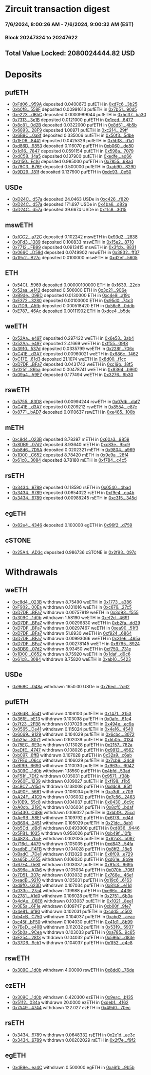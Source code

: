 # Zircuit transaction digest
### 7/6/2024, 8:00:26 AM - 7/6/2024, 9:00:32 AM (EST)
### Block 20247324 to 20247622

## Total Value Locked: 2080024444.82 USD

# Deposits
## pufETH
- [0xFd06...959A](https://etherscan.io/address/0xFd06d61C357214FcCbCcf442012631D88257959A) deposited 0.0400673 pufETH in [0xd7c6...3b25](https://etherscan.io/tx/0xFd06d61C357214FcCbCcf442012631D88257959A)
- [0xb0f8...558F](https://etherscan.io/address/0xb0f88f55E1cDEB14BAFe26F2c451bd2196D1558F) deposited 0.00991613 pufETH in [0x7b51...90d5](https://etherscan.io/tx/0xb0f88f55E1cDEB14BAFe26F2c451bd2196D1558F)
- [0xe223...dB5C](https://etherscan.io/address/0xe2233D97f30745fa5f15761B81B281BE5959dB5C) deposited 0.0000989044 pufETH in [0x5c37...ba30](https://etherscan.io/tx/0xe2233D97f30745fa5f15761B81B281BE5959dB5C)
- [0x7313...3e1B](https://etherscan.io/address/0x7313fae560b8431F55843EF3Df17Ee70Bed83e1B) deposited 0.0121000 pufETH in [0x1ced...6477](https://etherscan.io/tx/0x7313fae560b8431F55843EF3Df17Ee70Bed83e1B)
- [0x8c81...0d2B](https://etherscan.io/address/0x8c8135376C3ECECE9b1D8031475e8EA400bB0d2B) deposited 0.0322000 pufETH in [0x8d51...4b5b](https://etherscan.io/tx/0x8c8135376C3ECECE9b1D8031475e8EA400bB0d2B)
- [0x6893...28F9](https://etherscan.io/address/0x68934c69245CBE6E157859D23Fc6766c59ED28F9) deposited 1.00971 pufETH in [0xc214...29ff](https://etherscan.io/tx/0x68934c69245CBE6E157859D23Fc6766c59ED28F9)
- [0x6B9C...0a8f](https://etherscan.io/address/0x6B9C33e69A5dcAC2E806E50Dc880b480fBaC0a8f) deposited 0.335006 pufETH in [0x50f3...5dbe](https://etherscan.io/tx/0x6B9C33e69A5dcAC2E806E50Dc880b480fBaC0a8f)
- [0x1ED6...8441](https://etherscan.io/address/0x1ED60AA239b6C512b64bC4ffc2E9c76306ad8441) deposited 0.0425326 pufETH in [0x5b18...d1a1](https://etherscan.io/tx/0x1ED60AA239b6C512b64bC4ffc2E9c76306ad8441)
- [0xd86D...9853](https://etherscan.io/address/0xd86DED4a2e33dc5582edd19C4F59F5FD7D829853) deposited 0.116070 pufETH in [0xb060...de80](https://etherscan.io/tx/0xd86DED4a2e33dc5582edd19C4F59F5FD7D829853)
- [0x1d16...7847](https://etherscan.io/address/0x1d162d1Cb2f18dFd26F91e4b658d39Ff0cc37847) deposited 0.0591154 pufETH in [0x598a...7079](https://etherscan.io/tx/0x1d162d1Cb2f18dFd26F91e4b658d39Ff0cc37847)
- [0xdC58...14a5](https://etherscan.io/address/0xdC587bb40547c19c4bA0ac39fd0f1dd0530714a5) deposited 0.137900 pufETH in [0xedfe...ad66](https://etherscan.io/tx/0xdC587bb40547c19c4bA0ac39fd0f1dd0530714a5)
- [0x0150...Ec16](https://etherscan.io/address/0x015016C9A8A7F407f093cb0c46869f0bC510Ec16) deposited 0.985000 pufETH in [0x7855...68ad](https://etherscan.io/tx/0x015016C9A8A7F407f093cb0c46869f0bC510Ec16)
- [0x78C3...B76F](https://etherscan.io/address/0x78C319442591f2Bfab3d0989cb16374F5AA9B76F) deposited 0.500000 pufETH in [0xab90...8290](https://etherscan.io/tx/0x78C319442591f2Bfab3d0989cb16374F5AA9B76F)
- [0x9D29...181f](https://etherscan.io/address/0x9D2932A4848e319430EDeF2a3F2DC6400998181f) deposited 0.137900 pufETH in [0xdc93...0e50](https://etherscan.io/tx/0x9D2932A4848e319430EDeF2a3F2DC6400998181f)
## USDe
- [0xD24C...d57a](https://etherscan.io/address/0xD24Cfe2d0fa81369ca6291c28ac5426e16B6d57a) deposited 24.0463 USDe in [0xc426...f820](https://etherscan.io/tx/0xD24Cfe2d0fa81369ca6291c28ac5426e16B6d57a)
- [0xD24C...d57a](https://etherscan.io/address/0xD24Cfe2d0fa81369ca6291c28ac5426e16B6d57a) deposited 171.697 USDe in [0x4ba6...d82a](https://etherscan.io/tx/0xD24Cfe2d0fa81369ca6291c28ac5426e16B6d57a)
- [0xD24C...d57a](https://etherscan.io/address/0xD24Cfe2d0fa81369ca6291c28ac5426e16B6d57a) deposited 39.6674 USDe in [0x11c8...3015](https://etherscan.io/tx/0xD24Cfe2d0fa81369ca6291c28ac5426e16B6d57a)
## mswETH
- [0xfCC2...a72C](https://etherscan.io/address/0xfCC24Ee0378D3740Cd3b0D3868f148D0733Ea72C) deposited 0.102242 mswETH in [0x93d2...2838](https://etherscan.io/tx/0xfCC24Ee0378D3740Cd3b0D3868f148D0733Ea72C)
- [0x0Fd3...1389](https://etherscan.io/address/0x0Fd31F3739C461E3a2d51e80C768F8Fc4eE21389) deposited 0.100833 mswETH in [0x15e2...8710](https://etherscan.io/tx/0x0Fd31F3739C461E3a2d51e80C768F8Fc4eE21389)
- [0x7712...FB99](https://etherscan.io/address/0x77125fb6861fe3394D7C72913bfD8bF8f198FB99) deposited 0.0913415 mswETH in [0x3fcb...8831](https://etherscan.io/tx/0x77125fb6861fe3394D7C72913bfD8bF8f198FB99)
- [0x066C...D58d](https://etherscan.io/address/0x066C334ef796Dc75fD1f0e09E6BDcC4727BfD58d) deposited 0.0749902 mswETH in [0x3832...ff37](https://etherscan.io/tx/0x066C334ef796Dc75fD1f0e09E6BDcC4727BfD58d)
- [0x19c2...B27c](https://etherscan.io/address/0x19c2396C0F6b45b05C94245525933cBe8ddcB27c) deposited 0.0100000 mswETH in [0xd2ef...5605](https://etherscan.io/tx/0x19c2396C0F6b45b05C94245525933cBe8ddcB27c)
## ETH
- [0x54Cf...5969](https://etherscan.io/address/0x54Cf30Ed8EaaCC5eE1C6F224ef1B1aaa69Fd5969) deposited 0.00000100000 ETH in [0x1639...22db](https://etherscan.io/tx/0x54Cf30Ed8EaaCC5eE1C6F224ef1B1aaa69Fd5969)
- [0x52aa...e142](https://etherscan.io/address/0x52aab093cB1c8c97152f3FEC337BBcb67809e142) deposited 0.500000 ETH in [0x3c21...906e](https://etherscan.io/tx/0x52aab093cB1c8c97152f3FEC337BBcb67809e142)
- [0xB9de...09BD](https://etherscan.io/address/0xB9de1396573dE47E9be962d71a27AC57CF1009BD) deposited 0.0130000 ETH in [0xc4e9...a19c](https://etherscan.io/tx/0xB9de1396573dE47E9be962d71a27AC57CF1009BD)
- [0xE372...3280](https://etherscan.io/address/0xE372551969d030FC4d9103EF3909379b16543280) deposited 0.00100000 ETH in [0x95d0...74c3](https://etherscan.io/tx/0xE372551969d030FC4d9103EF3909379b16543280)
- [0x71D9...A5fb](https://etherscan.io/address/0x71D9a9F511B5Cc9c4349A706A2B9C3796794A5fb) deposited 0.000518420 ETH in [0x56c8...0ddb](https://etherscan.io/tx/0x71D9a9F511B5Cc9c4349A706A2B9C3796794A5fb)
- [0xE787...46Ac](https://etherscan.io/address/0xE787FAC196de89DBaD4CAd9c2e9193208a8646Ac) deposited 0.00111902 ETH in [0xdce4...b5de](https://etherscan.io/tx/0xE787FAC196de89DBaD4CAd9c2e9193208a8646Ac)
## weETH
- [0x52Aa...e497](https://etherscan.io/address/0x52Aa899454998Be5b000Ad077a46Bbe360F4e497) deposited 0.297422 weETH in [0x6e53...3ab4](https://etherscan.io/tx/0x52Aa899454998Be5b000Ad077a46Bbe360F4e497)
- [0x52Aa...e497](https://etherscan.io/address/0x52Aa899454998Be5b000Ad077a46Bbe360F4e497) deposited 2.41669 weETH in [0xff55...09f8](https://etherscan.io/tx/0x52Aa899454998Be5b000Ad077a46Bbe360F4e497)
- [0x3910...537d](https://etherscan.io/address/0x3910E9A782F0903Dc856395FE9bd86C98458537d) deposited 0.0335799 weETH in [0x228f...706c](https://etherscan.io/tx/0x3910E9A782F0903Dc856395FE9bd86C98458537d)
- [0xC41E...d3A7](https://etherscan.io/address/0xC41E9E4142Ec8E9B6Cbe1FaFDd25d4F29798d3A7) deposited 0.00960021 weETH in [0x686c...1462](https://etherscan.io/tx/0xC41E9E4142Ec8E9B6Cbe1FaFDd25d4F29798d3A7)
- [0xC17E...61d3](https://etherscan.io/address/0xC17Ef7A8cd1f69A63C381f4D078f5bAbFF0F61d3) deposited 21.1074 weETH in [0x8d00...f1cc](https://etherscan.io/tx/0xC17Ef7A8cd1f69A63C381f4D078f5bAbFF0F61d3)
- [0xD7DF...BFa7](https://etherscan.io/address/0xD7DF7E085214743530afF339aFC420c7c720BFa7) deposited 0.0431742 weETH in [0xc19b...18f5](https://etherscan.io/tx/0xD7DF7E085214743530afF339aFC420c7c720BFa7)
- [0x025f...86ba](https://etherscan.io/address/0x025f4b52478AF0849FB679eF0F3Cdf48a72786ba) deposited 0.00478741 weETH in [0x8364...b960](https://etherscan.io/tx/0x025f4b52478AF0849FB679eF0F3Cdf48a72786ba)
- [0x09a4...A9E7](https://etherscan.io/address/0x09a4875f61455B8ebc9093261bb8eb4da53dA9E7) deposited 0.177494 weETH in [0x3276...9b30](https://etherscan.io/tx/0x09a4875f61455B8ebc9093261bb8eb4da53dA9E7)
## rswETH
- [0x5755...83D8](https://etherscan.io/address/0x5755828629Ddf32DE6e554A12aBCe1d5f81C83D8) deposited 0.00994244 rswETH in [0x07db...daf7](https://etherscan.io/tx/0x5755828629Ddf32DE6e554A12aBCe1d5f81C83D8)
- [0xC41E...d3A7](https://etherscan.io/address/0xC41E9E4142Ec8E9B6Cbe1FaFDd25d4F29798d3A7) deposited 0.0209212 rswETH in [0x8554...e87c](https://etherscan.io/tx/0xC41E9E4142Ec8E9B6Cbe1FaFDd25d4F29798d3A7)
- [0x8771...bAD7](https://etherscan.io/address/0x8771DCA449F1b1401135D5e8CA4c8a9Ea9E9bAD7) deposited 0.0110637 rswETH in [0xe485...100b](https://etherscan.io/tx/0x8771DCA449F1b1401135D5e8CA4c8a9Ea9E9bAD7)
## mETH
- [0xc8d4...023B](https://etherscan.io/address/0xc8d42ec0eA8f543E01bd49199f6a1888AE11023B) deposited 8.78397 mETH in [0x60a3...9859](https://etherscan.io/tx/0xc8d42ec0eA8f543E01bd49199f6a1888AE11023B)
- [0x8DB9...07d2](https://etherscan.io/address/0x8DB907BcB3A3B9a47536abd81dA90493DF1507d2) deposited 8.93640 mETH in [0xc83e...95c9](https://etherscan.io/tx/0x8DB907BcB3A3B9a47536abd81dA90493DF1507d2)
- [0xb8d6...7D5A](https://etherscan.io/address/0xb8d6461bf01389Cee5CC41bC837ac59Fd2117D5A) deposited 0.0202321 mETH in [0x9804...a969](https://etherscan.io/tx/0xb8d6461bf01389Cee5CC41bC837ac59Fd2117D5A)
- [0x1D00...C652](https://etherscan.io/address/0x1D00D4808e2E1Bb7179a9B7C2C5C1c7981EEC652) deposited 8.78420 mETH in [0x9e9a...28f4](https://etherscan.io/tx/0x1D00D4808e2E1Bb7179a9B7C2C5C1c7981EEC652)
- [0x61c8...3084](https://etherscan.io/address/0x61c884E885F2761b38B49A3e6624D02d7f8c3084) deposited 8.78180 mETH in [0xf784...c4c5](https://etherscan.io/tx/0x61c884E885F2761b38B49A3e6624D02d7f8c3084)
## rsETH
- [0x3434...9789](https://etherscan.io/address/0x34349c5569e7B846c3558961552D2202760A9789) deposited 0.118590 rsETH in [0x0540...4bad](https://etherscan.io/tx/0x34349c5569e7B846c3558961552D2202760A9789)
- [0x3434...9789](https://etherscan.io/address/0x34349c5569e7B846c3558961552D2202760A9789) deposited 0.0854022 rsETH in [0xf9e4...ea4b](https://etherscan.io/tx/0x34349c5569e7B846c3558961552D2202760A9789)
- [0x3434...9789](https://etherscan.io/address/0x34349c5569e7B846c3558961552D2202760A9789) deposited 0.00988245 rsETH in [0xc315...345d](https://etherscan.io/tx/0x34349c5569e7B846c3558961552D2202760A9789)
## egETH
- [0x82e4...4346](https://etherscan.io/address/0x82e4e386e1EA9a3a3bd6E109970089b19a524346) deposited 0.100000 egETH in [0x96f2...d759](https://etherscan.io/tx/0x82e4e386e1EA9a3a3bd6E109970089b19a524346)
## cSTONE
- [0x25A4...AD3c](https://etherscan.io/address/0x25A4b2B24afddCA460De023E8292E25fb853AD3c) deposited 0.986736 cSTONE in [0x2f93...097c](https://etherscan.io/tx/0x25A4b2B24afddCA460De023E8292E25fb853AD3c)
# Withdrawals
## weETH
- [0xc8d4...023B](https://etherscan.io/address/0xc8d42ec0eA8f543E01bd49199f6a1888AE11023B) withdrawn 8.75490 weETH in [0x1773...a386](https://etherscan.io/tx/0xc8d42ec0eA8f543E01bd49199f6a1888AE11023B)
- [0xF902...00Ea](https://etherscan.io/address/0xF9023ce3dBDA3893BbBa62894F7ba89667f300Ea) withdrawn 0.101016 weETH in [0xc676...27c5](https://etherscan.io/tx/0xF9023ce3dBDA3893BbBa62894F7ba89667f300Ea)
- [0xD7DF...BFa7](https://etherscan.io/address/0xD7DF7E085214743530afF339aFC420c7c720BFa7) withdrawn 0.00757819 weETH in [0x3d93...f555](https://etherscan.io/tx/0xD7DF7E085214743530afF339aFC420c7c720BFa7)
- [0x309C...1d0b](https://etherscan.io/address/0x309Cd1E4d92452B98F71f0c4D52252E110e61d0b) withdrawn 1.58190 weETH in [0xef2d...4691](https://etherscan.io/tx/0x309Cd1E4d92452B98F71f0c4D52252E110e61d0b)
- [0xD7DF...BFa7](https://etherscan.io/address/0xD7DF7E085214743530afF339aFC420c7c720BFa7) withdrawn 0.00296830 weETH in [0xb2fa...dd29](https://etherscan.io/tx/0xD7DF7E085214743530afF339aFC420c7c720BFa7)
- [0xD7DF...BFa7](https://etherscan.io/address/0xD7DF7E085214743530afF339aFC420c7c720BFa7) withdrawn 0.00297467 weETH in [0xea90...51f3](https://etherscan.io/tx/0xD7DF7E085214743530afF339aFC420c7c720BFa7)
- [0xD7DF...BFa7](https://etherscan.io/address/0xD7DF7E085214743530afF339aFC420c7c720BFa7) withdrawn 51.8930 weETH in [0xf924...6864](https://etherscan.io/tx/0xD7DF7E085214743530afF339aFC420c7c720BFa7)
- [0xD7DF...BFa7](https://etherscan.io/address/0xD7DF7E085214743530afF339aFC420c7c720BFa7) withdrawn 0.00993066 weETH in [0x31e6...465a](https://etherscan.io/tx/0xD7DF7E085214743530afF339aFC420c7c720BFa7)
- [0xD7DF...BFa7](https://etherscan.io/address/0xD7DF7E085214743530afF339aFC420c7c720BFa7) withdrawn 0.00278145 weETH in [0x8765...8924](https://etherscan.io/tx/0xD7DF7E085214743530afF339aFC420c7c720BFa7)
- [0x8DB9...07d2](https://etherscan.io/address/0x8DB907BcB3A3B9a47536abd81dA90493DF1507d2) withdrawn 8.93450 weETH in [0xf750...731e](https://etherscan.io/tx/0x8DB907BcB3A3B9a47536abd81dA90493DF1507d2)
- [0x1D00...C652](https://etherscan.io/address/0x1D00D4808e2E1Bb7179a9B7C2C5C1c7981EEC652) withdrawn 8.75920 weETH in [0x1daf...d9c6](https://etherscan.io/tx/0x1D00D4808e2E1Bb7179a9B7C2C5C1c7981EEC652)
- [0x61c8...3084](https://etherscan.io/address/0x61c884E885F2761b38B49A3e6624D02d7f8c3084) withdrawn 8.75820 weETH in [0xab10...5423](https://etherscan.io/tx/0x61c884E885F2761b38B49A3e6624D02d7f8c3084)
## USDe
- [0x968C...048a](https://etherscan.io/address/0x968CEe5cA660094268b0A4D92E304AF745Da048a) withdrawn 1650.00 USDe in [0x76ed...2c62](https://etherscan.io/tx/0x968CEe5cA660094268b0A4D92E304AF745Da048a)
## pufETH
- [0x86dB...5541](https://etherscan.io/address/0x86dB9bA56D953BA3bA987d117f053AF441125541) withdrawn 0.106100 pufETH in [0x1471...3153](https://etherscan.io/tx/0x86dB9bA56D953BA3bA987d117f053AF441125541)
- [0x36fE...bE13](https://etherscan.io/address/0x36fE48CA4e401ad889Cd681D3a0372044b43bE13) withdrawn 0.103038 pufETH in [0x0afc...61c4](https://etherscan.io/tx/0x36fE48CA4e401ad889Cd681D3a0372044b43bE13)
- [0x7f23...2FB8](https://etherscan.io/address/0x7f232624EE06a2C66caef5D22B9ECBbb673F2FB8) withdrawn 0.107028 pufETH in [0x494e...ec9a](https://etherscan.io/tx/0x7f232624EE06a2C66caef5D22B9ECBbb673F2FB8)
- [0x0565...De41](https://etherscan.io/address/0x0565B3a997560778D721F5A570758Ecda291De41) withdrawn 0.115024 pufETH in [0x4e16...4540](https://etherscan.io/tx/0x0565B3a997560778D721F5A570758Ecda291De41)
- [0x6069...9129](https://etherscan.io/address/0x606991d548D50685c5419a9f0d1ceDB3B69F9129) withdrawn 0.104029 pufETH in [0x6cbc...3072](https://etherscan.io/tx/0x606991d548D50685c5419a9f0d1ceDB3B69F9129)
- [0xb25a...8071](https://etherscan.io/address/0xb25a115cd4c193B20e069A55dD7c103380038071) withdrawn 0.102039 pufETH in [0x5b05...0134](https://etherscan.io/tx/0xb25a115cd4c193B20e069A55dD7c103380038071)
- [0x75EC...6E3c](https://etherscan.io/address/0x75EC6D13bB9a9806EFC0d467Fe69093Cdd466E3c) withdrawn 0.113028 pufETH in [0x2157...782a](https://etherscan.io/tx/0x75EC6D13bB9a9806EFC0d467Fe69093Cdd466E3c)
- [0xeDfE...4747](https://etherscan.io/address/0xeDfEE2844d9A39c907561228a08050A73ad14747) withdrawn 0.108026 pufETH in [0x9912...4562](https://etherscan.io/tx/0xeDfEE2844d9A39c907561228a08050A73ad14747)
- [0xb097...6ffB](https://etherscan.io/address/0xb0973BB25398ef022eE864c0d26449A7E4Dc6ffB) withdrawn 0.107028 pufETH in [0x32a9...c6ab](https://etherscan.io/tx/0xb0973BB25398ef022eE864c0d26449A7E4Dc6ffB)
- [0x7FEd...06cc](https://etherscan.io/address/0x7FEdaD1ba68B06c2aB343Af92E3acE69029106cc) withdrawn 0.106029 pufETH in [0x7cb9...34c9](https://etherscan.io/tx/0x7FEdaD1ba68B06c2aB343Af92E3acE69029106cc)
- [0xBf99...6690](https://etherscan.io/address/0xBf99E80879B8896b2c615f814d8aA9403Eab6690) withdrawn 0.110030 pufETH in [0x963c...6042](https://etherscan.io/tx/0xBf99E80879B8896b2c615f814d8aA9403Eab6690)
- [0x309C...1d0b](https://etherscan.io/address/0x309Cd1E4d92452B98F71f0c4D52252E110e61d0b) withdrawn 1.18560 pufETH in [0x4bfd...53ad](https://etherscan.io/tx/0x309Cd1E4d92452B98F71f0c4D52252E110e61d0b)
- [0xF51f...7Df2](https://etherscan.io/address/0xF51f69D2b7f9248934501657628b1739Ef507Df2) withdrawn 0.105031 pufETH in [0x9571...f38b](https://etherscan.io/tx/0xF51f69D2b7f9248934501657628b1739Ef507Df2)
- [0x960F...1239](https://etherscan.io/address/0x960F4B856F1C189c5db8A5f5CD0C951E3E1E1239) withdrawn 0.109027 pufETH in [0xf198...f1b5](https://etherscan.io/tx/0x960F4B856F1C189c5db8A5f5CD0C951E3E1E1239)
- [0xcBC7...A15d](https://etherscan.io/address/0xcBC712E2EB57AEF2dAD8C263Ed3D7a203B9EA15d) withdrawn 0.138008 pufETH in [0xddc8...85ff](https://etherscan.io/tx/0xcBC712E2EB57AEF2dAD8C263Ed3D7a203B9EA15d)
- [0x490F...5661](https://etherscan.io/address/0x490FC8C8aDA3c4B16fbeEB30A967a601BB935661) withdrawn 0.106034 pufETH in [0xa3df...c709](https://etherscan.io/tx/0x490FC8C8aDA3c4B16fbeEB30A967a601BB935661)
- [0xA24F...41C9](https://etherscan.io/address/0xA24FfF7898Df6f6AE98C1AA1DA74924dca0741C9) withdrawn 0.106032 pufETH in [0x7c56...2463](https://etherscan.io/tx/0xA24FfF7898Df6f6AE98C1AA1DA74924dca0741C9)
- [0x10E9...55c8](https://etherscan.io/address/0x10E94CB1023d9D49032519716B696485251F55c8) withdrawn 0.104037 pufETH in [0x0430...6c9c](https://etherscan.io/tx/0x10E94CB1023d9D49032519716B696485251F55c8)
- [0xA0cb...219C](https://etherscan.io/address/0xA0cb19c74019A05Fec34b43dbF748E2a63a1219C) withdrawn 0.106034 pufETH in [0x8cf0...bdaf](https://etherscan.io/tx/0xA0cb19c74019A05Fec34b43dbF748E2a63a1219C)
- [0x5430...C486](https://etherscan.io/address/0x543050E139Cf2bd14BDeB293253A70eA05e8C486) withdrawn 0.106027 pufETH in [0xbbf9...25cd](https://etherscan.io/tx/0x543050E139Cf2bd14BDeB293253A70eA05e8C486)
- [0xAe9B...58Ef](https://etherscan.io/address/0xAe9B2A81E88eD01b5350740b4c6f407bD12158Ef) withdrawn 0.109792 pufETH in [0x6f78...cd4d](https://etherscan.io/tx/0xAe9B2A81E88eD01b5350740b4c6f407bD12158Ef)
- [0xB694...2451](https://etherscan.io/address/0xB694A0d15Cf40B8D5C7801B67e6B97915a962451) withdrawn 0.105029 pufETH in [0x21dc...8ab1](https://etherscan.io/tx/0xB694A0d15Cf40B8D5C7801B67e6B97915a962451)
- [0xb5Dd...dBd1](https://etherscan.io/address/0xb5Dd33eDB58B7cF57e64A7213C776F059D8fdBd1) withdrawn 0.0493000 pufETH in [0xd836...9446](https://etherscan.io/tx/0xb5Dd33eDB58B7cF57e64A7213C776F059D8fdBd1)
- [0x5FB1...1035](https://etherscan.io/address/0x5FB1EBAa2bDB3ce820bf51DfA28b8626A9561035) withdrawn 0.958026 pufETH in [0xb49f...10fb](https://etherscan.io/tx/0x5FB1EBAa2bDB3ce820bf51DfA28b8626A9561035)
- [0x4823...7bcF](https://etherscan.io/address/0x4823CE31A28c088B4769ed52516403C76d5D7bcF) withdrawn 0.102035 pufETH in [0x62a3...b097](https://etherscan.io/tx/0x4823CE31A28c088B4769ed52516403C76d5D7bcF)
- [0x716d...4479](https://etherscan.io/address/0x716d30d6805D0626F82cEB861db458B79e864479) withdrawn 0.105035 pufETH in [0xd843...54fa](https://etherscan.io/tx/0x716d30d6805D0626F82cEB861db458B79e864479)
- [0xadbE...F4FB](https://etherscan.io/address/0xadbE7BE7456ae314c9b7A82B4a2632974833F4FB) withdrawn 0.104028 pufETH in [0x8ff2...18e5](https://etherscan.io/tx/0xadbE7BE7456ae314c9b7A82B4a2632974833F4FB)
- [0xBadC...7De1](https://etherscan.io/address/0xBadCf3ded31AC7F6599CB1c962b558397A1b7De1) withdrawn 0.113029 pufETH in [0x6f09...e729](https://etherscan.io/tx/0xBadCf3ded31AC7F6599CB1c962b558397A1b7De1)
- [0xa65b...6155](https://etherscan.io/address/0xa65b8F1D5efadAC4EaE13ce79FebF4e0790d6155) withdrawn 0.106030 pufETH in [0xd61e...8b9e](https://etherscan.io/tx/0xa65b8F1D5efadAC4EaE13ce79FebF4e0790d6155)
- [0x67E4...0e8f](https://etherscan.io/address/0x67E4fb7D69c95bC1aCb0cA1164faEA8631B50e8f) withdrawn 0.103037 pufETH in [0x91c3...969b](https://etherscan.io/tx/0x67E4fb7D69c95bC1aCb0cA1164faEA8631B50e8f)
- [0x896a...A7A6](https://etherscan.io/address/0x896aBA16eF15BE4a7FcDd141115f0951665bA7A6) withdrawn 0.105034 pufETH in [0x070b...706f](https://etherscan.io/tx/0x896aBA16eF15BE4a7FcDd141115f0951665bA7A6)
- [0x7D51...307c](https://etherscan.io/address/0x7D51aBA1323AA72b5d3db2693f57D10a6D2F307c) withdrawn 0.103032 pufETH in [0x766e...46ef](https://etherscan.io/tx/0x7D51aBA1323AA72b5d3db2693f57D10a6D2F307c)
- [0xeadB...9210](https://etherscan.io/address/0xeadBa5cE53b14Eb0D98aE2f01A11Abde97D09210) withdrawn 0.105031 pufETH in [0x19c6...6163](https://etherscan.io/tx/0xeadBa5cE53b14Eb0D98aE2f01A11Abde97D09210)
- [0xd9f0...623D](https://etherscan.io/address/0xd9f0c6866c84d75cdAA24e7BE1472160703a623D) withdrawn 0.107034 pufETH in [0x81c8...e11d](https://etherscan.io/tx/0xd9f0c6866c84d75cdAA24e7BE1472160703a623D)
- [0x033c...27a4](https://etherscan.io/address/0x033c6728cE67510feaE338BB1d2ceD699A6a27a4) withdrawn 1.19988 pufETH in [0xe66c...4436](https://etherscan.io/tx/0x033c6728cE67510feaE338BB1d2ceD699A6a27a4)
- [0x2781...A1d0](https://etherscan.io/address/0x2781762064Df0A5D2Ae1e9ad2D25e38dA29EA1d0) withdrawn 0.106028 pufETH in [0x2751...6b3a](https://etherscan.io/tx/0x2781762064Df0A5D2Ae1e9ad2D25e38dA29EA1d0)
- [0x4dAe...C6E8](https://etherscan.io/address/0x4dAe4B07b241E18012681E3C4a853eEA9DA8C6E8) withdrawn 0.103037 pufETH in [0x1021...8ee1](https://etherscan.io/tx/0x4dAe4B07b241E18012681E3C4a853eEA9DA8C6E8)
- [0x0E5a...6F1e](https://etherscan.io/address/0x0E5a4Bd8CAEDe78bEE7Af0C192C2352ebceB6F1e) withdrawn 0.109747 pufETH in [0xb00f...9fe7](https://etherscan.io/tx/0x0E5a4Bd8CAEDe78bEE7Af0C192C2352ebceB6F1e)
- [0x4e81...6f90](https://etherscan.io/address/0x4e81eaCBbD348847c225437226E487D58ec36f90) withdrawn 0.102031 pufETH in [0xcdd5...c502](https://etherscan.io/tx/0x4e81eaCBbD348847c225437226E487D58ec36f90)
- [0xb4cB...C750](https://etherscan.io/address/0xb4cB5d2942E1495719dAdcB00aa0dc7fb308C750) withdrawn 0.104037 pufETH in [0xabd2...aeac](https://etherscan.io/tx/0xb4cB5d2942E1495719dAdcB00aa0dc7fb308C750)
- [0xc45f...bF50](https://etherscan.io/address/0xc45f1D0DEF9ee28A86443B78E86A0AA146DdbF50) withdrawn 0.104030 pufETH in [0x41d1...8b99](https://etherscan.io/tx/0xc45f1D0DEF9ee28A86443B78E86A0AA146DdbF50)
- [0x7EeD...e40B](https://etherscan.io/address/0x7EeD4621AE85aeC209347C08185c5a1D6E78e40B) withdrawn 0.112032 pufETH in [0x5319...5937](https://etherscan.io/tx/0x7EeD4621AE85aeC209347C08185c5a1D6E78e40B)
- [0x5b0a...9Cea](https://etherscan.io/address/0x5b0a0Bc51e950AEd36EB1C5E5d382184F7639Cea) withdrawn 0.103033 pufETH in [0xa785...9c65](https://etherscan.io/tx/0x5b0a0Bc51e950AEd36EB1C5E5d382184F7639Cea)
- [0xE254...28f3](https://etherscan.io/address/0xE25402047718Adccd7A1B759c5cf3b529c3228f3) withdrawn 0.104032 pufETH in [0x596d...d83e](https://etherscan.io/tx/0xE25402047718Adccd7A1B759c5cf3b529c3228f3)
- [0x37D6...9cb1](https://etherscan.io/address/0x37D687Ca646a87b0A96fC68A5CFbCC7C23769cb1) withdrawn 0.104037 pufETH in [0x1f52...c4c8](https://etherscan.io/tx/0x37D687Ca646a87b0A96fC68A5CFbCC7C23769cb1)
## rswETH
- [0x309C...1d0b](https://etherscan.io/address/0x309Cd1E4d92452B98F71f0c4D52252E110e61d0b) withdrawn 4.00000 rswETH in [0x8dd0...76de](https://etherscan.io/tx/0x309Cd1E4d92452B98F71f0c4D52252E110e61d0b)
## ezETH
- [0x309C...1d0b](https://etherscan.io/address/0x309Cd1E4d92452B98F71f0c4D52252E110e61d0b) withdrawn 0.420300 ezETH in [0x9eac...b135](https://etherscan.io/tx/0x309Cd1E4d92452B98F71f0c4D52252E110e61d0b)
- [0x5112...034a](https://etherscan.io/address/0x51129076a523B041f85B5A73B1d8522c6230034a) withdrawn 20.0000 ezETH in [0xdeb1...4162](https://etherscan.io/tx/0x51129076a523B041f85B5A73B1d8522c6230034a)
- [0x7A49...4744](https://etherscan.io/address/0x7A493Be5c2ce014cD049Bf178a1ac0Db1B434744) withdrawn 122.027 ezETH in [0x49d0...70ec](https://etherscan.io/tx/0x7A493Be5c2ce014cD049Bf178a1ac0Db1B434744)
## rsETH
- [0x3434...9789](https://etherscan.io/address/0x34349c5569e7B846c3558961552D2202760A9789) withdrawn 0.0648332 rsETH in [0x2e1d...ae3c](https://etherscan.io/tx/0x34349c5569e7B846c3558961552D2202760A9789)
- [0x3434...9789](https://etherscan.io/address/0x34349c5569e7B846c3558961552D2202760A9789) withdrawn 0.00202029 rsETH in [0x2f7e...f9f2](https://etherscan.io/tx/0x34349c5569e7B846c3558961552D2202760A9789)
## egETH
- [0xdB9e...ea4C](https://etherscan.io/address/0xdB9e4650B6d26FA20278bF5133CE4d961cbaea4C) withdrawn 0.500000 egETH in [0xa6fb...9b5b](https://etherscan.io/tx/0xdB9e4650B6d26FA20278bF5133CE4d961cbaea4C)
